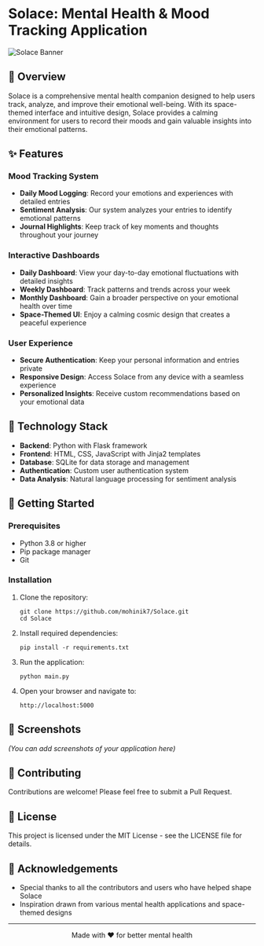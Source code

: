 # Solace: Mental Health & Mood Tracking Application

![Solace Banner](https://via.placeholder.com/1200x300/212946/FFFFFF/?text=Solace:+Mental+Health+Companion)

## 🌟 Overview

Solace is a comprehensive mental health companion designed to help users track, analyze, and improve their emotional well-being. With its space-themed interface and intuitive design, Solace provides a calming environment for users to record their moods and gain valuable insights into their emotional patterns.

## ✨ Features

### Mood Tracking System

- **Daily Mood Logging**: Record your emotions and experiences with detailed entries
- **Sentiment Analysis**: Our system analyzes your entries to identify emotional patterns
- **Journal Highlights**: Keep track of key moments and thoughts throughout your journey

### Interactive Dashboards

- **Daily Dashboard**: View your day-to-day emotional fluctuations with detailed insights
- **Weekly Dashboard**: Track patterns and trends across your week
- **Monthly Dashboard**: Gain a broader perspective on your emotional health over time
- **Space-Themed UI**: Enjoy a calming cosmic design that creates a peaceful experience

### User Experience

- **Secure Authentication**: Keep your personal information and entries private
- **Responsive Design**: Access Solace from any device with a seamless experience
- **Personalized Insights**: Receive custom recommendations based on your emotional data

## 🔧 Technology Stack

- **Backend**: Python with Flask framework
- **Frontend**: HTML, CSS, JavaScript with Jinja2 templates
- **Database**: SQLite for data storage and management
- **Authentication**: Custom user authentication system
- **Data Analysis**: Natural language processing for sentiment analysis

## 🚀 Getting Started

### Prerequisites

- Python 3.8 or higher
- Pip package manager
- Git

### Installation

1. Clone the repository:

   ```
   git clone https://github.com/mohinik7/Solace.git
   cd Solace
   ```

2. Install required dependencies:

   ```
   pip install -r requirements.txt
   ```

3. Run the application:

   ```
   python main.py
   ```

4. Open your browser and navigate to:
   ```
   http://localhost:5000
   ```

## 📸 Screenshots

_(You can add screenshots of your application here)_

## 🤝 Contributing

Contributions are welcome! Please feel free to submit a Pull Request.

## 📝 License

This project is licensed under the MIT License - see the LICENSE file for details.

## 🙏 Acknowledgements

- Special thanks to all the contributors and users who have helped shape Solace
- Inspiration drawn from various mental health applications and space-themed designs

---

<p align="center">Made with ❤️ for better mental health</p>
